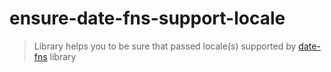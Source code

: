 # ensure-date-fns-support-locale

> Library helps you to be sure that passed locale(s) supported by [date-fns](https://date-fns.org) library